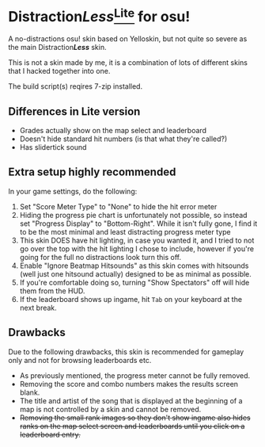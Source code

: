 # Distraction***Less***<u><sup>Lite</sup></u> for osu!

A no-distractions osu! skin based on Yelloskin, but not quite so severe as the main Distraction***Less*** skin.

This is not a skin made by me, it is a combination of lots of different skins that I hacked together into one.

The build script(s) reqires 7-zip installed.

## Differences in Lite version

- Grades actually show on the map select and leaderboard
- Doesn't hide standard hit numbers (is that what they're called?)
- Has slidertick sound

## Extra setup highly recommended

In your game settings, do the following:

1. Set "Score Meter Type" to "None" to hide the hit error meter
2. Hiding the progress pie chart is unfortunately not possible, so instead set "Progress Display" to "Bottom-Right". While it isn't fully gone, I find it to be the most minimal and least distracting progress meter type
3. This skin DOES have hit lighting, in case you wanted it, and I tried to not go over the top with the hit lighting I chose to include, however if you're going for the full no distractions look turn this off.
4. Enable "Ignore Beatmap Hitsounds" as this skin comes with hitsounds (well just one hitsound actually) designed to be as minimal as possible.
5. If you're comfortable doing so, turning "Show Spectators" off will hide them from the HUD.
6. If the leaderboard shows up ingame, hit `Tab` on your keyboard at the next break.

## Drawbacks

Due to the following drawbacks, this skin is recommended for gameplay only and not for browsing leaderboards etc.

- As previously mentioned, the progress meter cannot be fully removed.
- Removing the score and combo numbers makes the results screen blank.
- The title and artist of the song that is displayed at the beginning of a map is not controlled by a skin and cannot be removed.
- ~~Removing the small rank images so they don't show ingame also hides ranks on the map select screen and leaderboards until you click on a leaderboard entry.~~